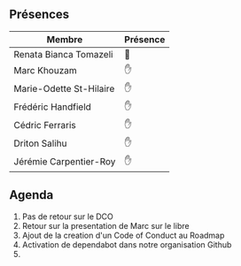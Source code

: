 ## Présences
<!---
Présent: &#x270B;
Absent: &#x1F464;
-->
Membre|Présence
-------|--------
Renata Bianca Tomazeli | &#x1F464;
Marc Khouzam | &#x270B;
Marie-Odette St-Hilaire | &#x270B;
Frédéric Handfield | &#x270B;
Cédric Ferraris | &#x270B;
Driton Salihu | &#x270B;
Jérémie Carpentier-Roy | &#x270B;


## Agenda
1. Pas de retour sur le DCO
1. Retour sur la presentation de Marc sur le libre
1. Ajout de la creation d'un Code of Conduct au Roadmap
1. Activation de dependabot dans notre organisation Github
1. 
